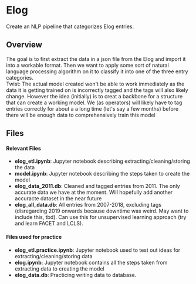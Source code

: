# Elog
Create an NLP pipeline that categorizes Elog entries.

## Overview
The goal is to first extract the data in a json file from the Elog and import it into a workable format. Then we want to apply some sort of natural language processing algorithm on it to classify it into one of the three entry categories. <br>
Twist: The actual model created won't be able to work immediately as the data it is getting trained on is incorrectly tagged and the tags will also likely change. However the idea (initially) is to creat a backbone for a structure that can create a working model. We (as operators) will likely have to tag entries correctly for about a a long time (let's say a few months) before there will be enough data to comprehensively train this model

## Files
#### Relevant Files
* <b>elog_etl.ipynb</b>: Jupyter notebook describing extracting/cleaning/storing the data
* <b>model.ipynb</b>: Jupyter notebook describing the steps taken to create the model
* <b>elog_data_2011.db</b>: Cleaned and tagged entries from 2011. The only accurate data we have at the moment. Will hopefully add another accuracte dataset in the near future
* <b>elog_all_data.db</b>: All entries from 2007-2018, excluding tags (disregarding 2019 onwards because downtime was weird. May want to include this, tbd). Can use this for unsupervised learning approach (try and learn FACET and LCLS).


#### Files used for practice
* <b>elog_etl.practice.ipynb</b>: Jupyter notebook used to test out ideas for extracting/cleaning/storing data
* <b>elog.ipynb</b>: Jupyter notebook contains all the steps taken from extracting data to creating the model
* <b>elog_data.db</b>: Practicing writing data to database.